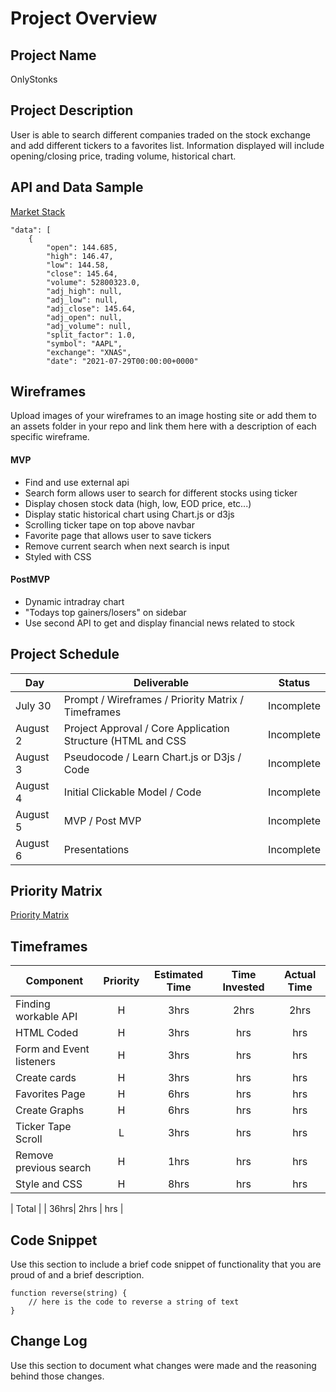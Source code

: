 # Project Overview


## Project Name

OnlyStonks

## Project Description

User is able to search different companies traded on the stock exchange and add different tickers to a favorites list. Information displayed will include opening/closing price, trading volume, historical chart. 

## API and Data Sample

[Market Stack](https://marketstack.com/)

    "data": [
        {
            "open": 144.685,
            "high": 146.47,
            "low": 144.58,
            "close": 145.64,
            "volume": 52800323.0,
            "adj_high": null,
            "adj_low": null,
            "adj_close": 145.64,
            "adj_open": null,
            "adj_volume": null,
            "split_factor": 1.0,
            "symbol": "AAPL",
            "exchange": "XNAS",
            "date": "2021-07-29T00:00:00+0000" 

## Wireframes

Upload images of your wireframes to an image hosting site or add them to an assets folder in your repo and link them here with a description of each specific wireframe.


#### MVP 

- Find and use external api 
- Search form allows user to search for different stocks using ticker
- Display chosen stock data (high, low, EOD price, etc...)
- Display static historical chart using Chart.js or d3js
- Scrolling ticker tape on top above navbar
- Favorite page that allows user to save tickers 
- Remove current search when next search is input
- Styled with CSS

#### PostMVP  

- Dynamic intradray chart
- "Todays top gainers/losers" on sidebar 
- Use second API to get and display financial news related to stock


## Project Schedule

|  Day | Deliverable | Status
|---|---| ---|
|July 30| Prompt / Wireframes / Priority Matrix / Timeframes | Incomplete
|August 2| Project Approval / Core Application Structure (HTML and CSS| Incomplete
|August 3| Pseudocode / Learn Chart.js or D3js / Code | Incomplete
|August 4| Initial Clickable Model /  Code  | Incomplete
|August 5| MVP / Post MVP | Incomplete
|August 6| Presentations | Incomplete

## Priority Matrix
[Priority Matrix](https://github.com/myfriendpaul/ticker-tracker/blob/main/Priority%20Matrix%20Template%20(7).jpg)

## Timeframes


| Component | Priority | Estimated Time | Time Invested | Actual Time |
| --- | :---: |  :---: | :---: | :---: |
| Finding workable API | H | 3hrs| 2hrs | 2hrs |
| HTML Coded | H | 3hrs| hrs | hrs |
| Form and Event listeners | H | 3hrs| hrs | hrs |
| Create cards  | H | 3hrs| hrs | hrs |
| Favorites Page | H | 6hrs| hrs | hrs |
| Create Graphs | H | 6hrs| hrs | hrs |
| Ticker Tape Scroll | L | 3hrs| hrs | hrs |
| Remove previous search | H | 1hrs| hrs | hrs |
| Style and CSS | H | 8hrs| hrs | hrs |


| Total |  | 36hrs| 2hrs | hrs |

## Code Snippet

Use this section to include a brief code snippet of functionality that you are proud of and a brief description.  

```
function reverse(string) {
	// here is the code to reverse a string of text
}
```

## Change Log
 Use this section to document what changes were made and the reasoning behind those changes.  
